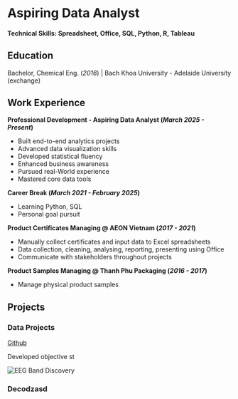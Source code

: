 # Aspiring Data Analyst

#### Technical Skills: Spreadsheet, Office, SQL, Python, R, Tableau

## Education
Bachelor, Chemical Eng. (_2016_) | Bach Khoa University - Adelaide University (exchange)

## Work Experience
**Professional Development - Aspiring Data Analyst (_March 2025 - Present_)**
- Built end-to-end analytics projects
- Advanced data visualization skills
- Developed statistical fluency
- Enhanced business awareness
- Pursued real-World experience
- Mastered core data tools

**Career Break (_March 2021 - February 2025_)**
- Learning Python, SQL
- Personal goal pursuit

**Product Certificates Managing @ AEON Vietnam (_2017 - 2021_)**
- Manually collect certificates and input data to Excel spreadsheets
- Data collection, cleaning, analysing, reporting, presenting using Office
- Communicate with stakeholders throughout projects 

**Product Samples Managing @ Thanh Phu Packaging (_2016 - 2017_)**
- Manage physical product samples

## Projects
### Data Projects
[Github](https://www.mdpi.com/1424-8220/22/8/3048)

Developed objective st

![EEG Band Discovery](/assets/img/eeg_band_discovery.jpeg)

### Decodzasd


